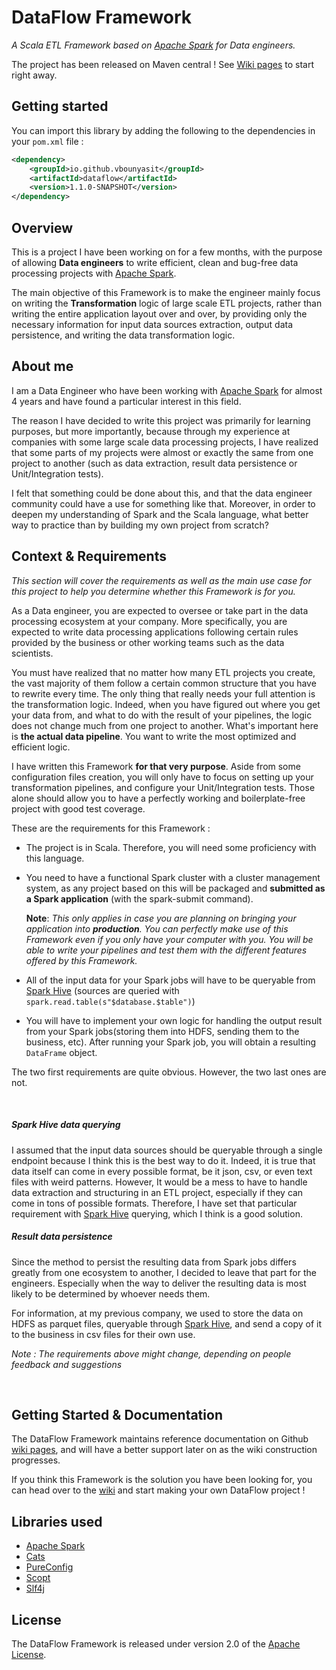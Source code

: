 # DataFlow Framework
_A Scala ETL Framework based on [Apache Spark](https://spark.apache.org/) for Data engineers._

The project has been released on Maven central ! See [Wiki pages](https://github.com/vbounyasit/DataFlow/wiki) to start right away.

## Getting started

You can import this library by adding the following to the dependencies in your `pom.xml` file :
```xml
<dependency>
    <groupId>io.github.vbounyasit</groupId>
    <artifactId>dataflow</artifactId>
    <version>1.1.0-SNAPSHOT</version>
</dependency>
```

## Overview
This is a project I have been working on for a few months, 
with the purpose of allowing **Data engineers** to write efficient, 
clean and bug-free data processing projects with [Apache Spark](https://spark.apache.org/).

The main objective of this Framework is to make the engineer mainly focus on writing the 
**Transformation** logic of large scale ETL projects, rather than writing the entire application layout over and over, 
by providing only the necessary information for input data sources extraction, output data persistence, and writing 
the data transformation logic.

## About me
I am a Data Engineer who have been working with [Apache Spark](https://spark.apache.org/) for almost 4 years and have found a particular interest in this field.

The reason I have decided to write this project was primarily for learning purposes, but more importantly, because through
my experience at companies with some large scale data processing projects, I have realized that some parts of my projects were
almost or exactly the same from one project to another (such as data extraction, result data persistence or Unit/Integration tests).

I felt that something could be done about this, and that the data engineer community could have a use for something like that. Moreover,
in order to deepen my understanding of Spark and the Scala language, what better way to practice than by building my own
project from scratch?

## Context & Requirements
_This section will cover the requirements as well as the main use case for this project to help you determine
whether this Framework is for you._

As a Data engineer, you are expected to oversee or take part in the data processing ecosystem at your company. 
More specifically, you are expected to write data processing applications following certain rules provided by the business 
or other working teams such as the data scientists.

You must have realized that no matter how many ETL projects you create, the vast majority of them follow 
a certain common structure that you have to rewrite every time. The only thing that really needs your full attention
is the transformation logic. Indeed, when you have figured out where you get your data from, and what to do with
the result of your pipelines, the logic does not change much from one project to another.
What's important here is **the actual data pipeline**. You want to write the most optimized and efficient logic.

I have written this Framework **for that very purpose**. Aside from some configuration files creation, you will only have to focus on setting up your
transformation pipelines, and configure your Unit/Integration tests. Those alone should allow you to have 
a perfectly working and boilerplate-free project with good test coverage.

These are the requirements for this Framework : 

- The project is in Scala. Therefore, you will need some proficiency with this language.
- You need to have a functional Spark cluster with a cluster management system, as any project based on this will be packaged 
and **submitted as a Spark application** (with the spark-submit command).

    **Note**: _This only applies in case you are planning on bringing your application into **production**. You can perfectly make use of this Framework even if you only have your computer with you. 
You will be able to write your pipelines and test them with the different features offered by this Framework._
- All of the input data for your Spark jobs will have to be queryable from [Spark Hive](https://spark.apache.org/docs/latest/sql-data-sources-hive-tables.html) (sources are queried with `spark.read.table(s"$database.$table")`)
- You will have to implement your own logic for handling the output result from your Spark jobs(storing them into HDFS, sending them to the business, etc).
After running your Spark job, you will obtain a resulting `DataFrame` object.

The two first requirements are quite obvious. However, the two last ones are not. 

&nbsp;

##### Spark Hive data querying
I assumed that the input data sources should be queryable through a single endpoint because I think this is the best
way to do it. Indeed, it is true that data itself can come in every possible format, be it json, csv, or even text files with weird patterns. 
However, It would be a mess to have to handle data extraction and structuring in an ETL project, 
especially if they can come in tons of possible formats.
Therefore, I have set that particular requirement with [Spark Hive](https://spark.apache.org/docs/latest/sql-data-sources-hive-tables.html) querying, which I think is a good solution.

##### Result data persistence
Since the method to persist the resulting data from Spark jobs differs greatly from one ecosystem to another, 
I decided to leave that part for the engineers. 
Especially when the way to deliver the resulting data is most likely to be determined by whoever needs them.

For information, at my previous company, we used to store the data on HDFS 
as parquet files, queryable through [Spark Hive](https://spark.apache.org/docs/latest/sql-data-sources-hive-tables.html),
and send a copy of it to the business in csv files for their own use.

_Note : The requirements above might change, depending on people feedback and suggestions_

&nbsp;

## Getting Started & Documentation
The DataFlow Framework maintains reference documentation on
Github [wiki pages](https://github.com/vbounyasit/DataFlow/wiki), and will have a 
better support later on as the wiki construction progresses.

If you think this Framework is the solution you have been looking for, you can head over to
the [wiki](https://github.com/vbounyasit/DataFlow/wiki) and start making your own DataFlow project !

## Libraries used
- [Apache Spark](https://spark.apache.org/)
- [Cats](https://github.com/typelevel/cats)
- [PureConfig](https://github.com/pureconfig/pureconfig)
- [Scopt](https://github.com/scopt/scopt)
- [Slf4j](https://www.slf4j.org/)

## License
The DataFlow Framework is released under version 2.0 of the [Apache License](http://www.apache.org/licenses/LICENSE-2.0).

